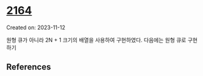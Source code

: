 # [2164](https://www.acmicpc.net/problem/2164)
Created on: 2023-11-12

원형 큐가 아니라 2N + 1 크기의 배열을 사용하여 구현하였다.
다음에는 원형 큐로 구현하기

## References


